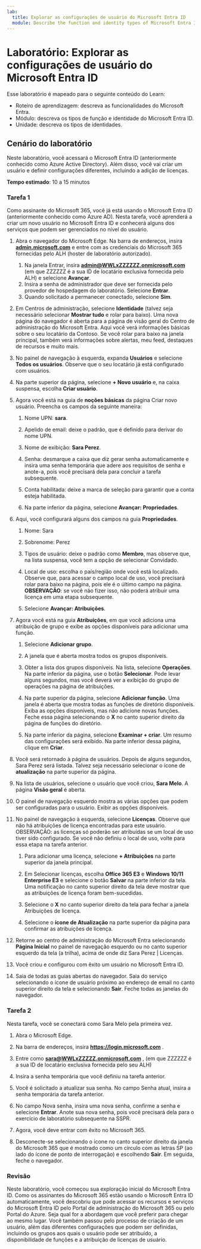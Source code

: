 ```yaml
---
lab:
  title: Explorar as configurações de usuário do Microsoft Entra ID
  module: Describe the function and identity types of Microsoft Entra ID
---
```


# Laboratório: Explorar as configurações de usuário do Microsoft Entra ID

Esse laboratório é mapeado para o seguinte conteúdo do Learn:

- Roteiro de aprendizagem: descreva as funcionalidades do Microsoft Entra.
- Módulo: descreva os tipos de função e identidade do Microsoft Entra ID.
- Unidade: descreva os tipos de identidades.

## Cenário do laboratório

Neste laboratório, você acessará o Microsoft Entra ID (anteriormente conhecido como Azure Active Directory).  Além disso, você vai criar um usuário e definir configurações diferentes, incluindo a adição de licenças.  

**Tempo estimado**: 10 a 15 minutos

### Tarefa 1

Como assinante do Microsoft 365, você já está usando o Microsoft Entra ID (anteriormente conhecido como Azure AD).  Nesta tarefa, você aprenderá a criar um novo usuário no Microsoft Entra ID e conhecerá alguns dos serviços que podem ser gerenciados no nível do usuário.

1. Abra o navegador do Microsoft Edge. Na barra de endereços, insira **[admin.microsoft.com](https://admin.microsoft.com)** e entre com as credenciais do Microsoft 365 fornecidas pelo ALH (hoster de laboratório autorizado).
    1. Na janela Entrar, insira **admin@WWLxZZZZZZ.onmicrosoft.com** (em que ZZZZZZ é a sua ID de locatário exclusiva fornecida pelo ALH) e selecione **Avançar**.
    1. Insira a senha de administrador que deve ser fornecida pelo provedor de hospedagem do laboratório. Selecione **Entrar**.
    1. Quando solicitado a permanecer conectado, selecione **Sim**.

1. Em Centros de administração, selecione **Identidade** (talvez seja necessário selecionar **Mostrar tudo** e rolar para baixo).  Uma nova página do navegador é aberta para a página de visão geral do Centro de administração do Microsoft Entra. Aqui você verá informações básicas sobre o seu locatário da Contoso. Se você rolar para baixo na janela principal, também verá informações sobre alertas, meu feed, destaques de recursos e muito mais.

1. No painel de navegação à esquerda, expanda **Usuários** e selecione **Todos os usuários**. Observe que o seu locatário já está configurado com usuários.

1. Na parte superior da página, selecione **+ Novo usuário** e, na caixa suspensa, escolha **Criar usuário**.

1. Agora você está na guia de **noções básicas** da página Criar novo usuário. Preencha os campos da seguinte maneira:
    1. Nome UPN: **sara**.

    1. Apelido de email: deixe o padrão, que é definido para derivar do nome UPN.

    1. Nome de exibição: **Sara Perez**.

    1. Senha: desmarque a caixa que diz gerar senha automaticamente e insira uma senha temporária que adere aos requisitos de senha e anote-a, pois você precisará dela para concluir a tarefa subsequente.

    1. Conta habilitada: deixe a marca de seleção para garantir que a conta esteja habilitada.

    1. Na parte inferior da página, selecione **Avançar: Propriedades**.

1. Aqui, você configurará alguns dos campos na guia **Propriedades**.

    1. Nome: Sara

    1. Sobrenome: Perez

    1. Tipos de usuário: deixe o padrão como **Membro**, mas observe que, na lista suspensa, você tem a opção de selecionar Convidado.

    1. Local de uso: escolha o país/região onde você está localizado.  Observe que, para acessar o campo local de uso, você precisará rolar para baixo na página, pois ele é o último campo na página.  **OBSERVAÇÃO**: se você não fizer isso, não poderá atribuir uma licença em uma etapa subsequente.

    1. Selecione **Avançar: Atribuições**.

1. Agora você está na guia **Atribuições**, em que você adiciona uma atribuição de grupo e exibe as opções disponíveis para adicionar uma função.

    1. Selecione **Adicionar grupo**.

    1. A janela que é aberta mostra todos os grupos disponíveis.  

    1. Obter a lista dos grupos disponíveis.  Na lista, selecione **Operações**.  Na parte inferior da página, use o botão **Selecionar**.  Pode levar alguns segundos, mas você deverá ver a exibição do grupo de operações na página de atribuições.

    1. Na parte superior da página, selecione **Adicionar função**.  Uma janela é aberta que mostra todas as funções de diretório disponíveis.  Exiba as opções disponíveis, mas não adicione novas funções.  Feche essa página selecionando o **X** no canto superior direito da página de funções do diretório.
    1. Na parte inferior da página, selecione **Examinar + criar**. Um resumo das configurações será exibido.  Na parte inferior dessa página, clique em **Criar**.

1. Você será retornado à página de usuários.  Depois de alguns segundos, Sara Perez será listada.  Talvez seja necessário selecionar o ícone de **atualização** na parte superior da página.

1. Na lista de usuários, selecione o usuário que você criou, **Sara Melo**.  A página **Visão geral** é aberta.

1. O painel de navegação esquerdo mostra as várias opções que podem ser configuradas para o usuário. Exibir as opções disponíveis.

1. No painel de navegação à esquerda, selecione **Licenças**.  Observe que não há atribuições de licença encontradas para este usuário.  OBSERVAÇÃO: as licenças só poderão ser atribuídas se um local de uso tiver sido configurado. Se você não definiu o local de uso, volte para essa etapa na tarefa anterior.

    1. Para adicionar uma licença, selecione **+ Atribuições** na parte superior da janela principal.

    1. Em Selecionar licenças, escolha **Office 365 E3** e **Windows 10/11 Enterprise E3** e selecione o botão **Salvar** na parte inferior da tela. Uma notificação no canto superior direito da tela deve mostrar que as atribuições de licença foram bem-sucedidas.

    1. Selecione o **X** no canto superior direito da tela para fechar a janela Atribuições de licença.

    1. Selecione o **ícone de Atualização** na parte superior da página para confirmar as atribuições de licença.

1. Retorne ao centro de administração do Microsoft Entra selecionando **Página Inicial** no painel de navegação esquerdo ou no canto superior esquerdo da tela (a trilha), acima de onde diz Sara Perez | Licenças.

1. Você criou e configurou com êxito um usuário no Microsoft Entra ID.

1. Saia de todas as guias abertas do navegador. Saia do serviço selecionando o ícone de usuário próximo ao endereço de email no canto superior direito da tela e selecionando **Sair**. Feche todas as janelas do navegador.

### Tarefa 2

Nesta tarefa, você se conectará como Sara Melo pela primeira vez.

1. Abra o Microsoft Edge.

2. Na barra de endereços, insira **https://login.microsoft.com** .

3. Entre como **sara@WWLxZZZZZ.onmicrosoft.com** , (em que ZZZZZZ é a sua ID de locatário exclusiva fornecida pelo seu ALH)
4. Insira a senha temporária que você definiu na tarefa anterior.

5. Você é solicitado a atualizar sua senha. No campo Senha atual, insira a senha temporária da tarefa anterior.

6. No campo Nova senha, insira uma nova senha, confirme a senha e selecione **Entrar**.  Anote sua nova senha, pois você precisará dela para o exercício de laboratório subsequente na SSPR.

7. Agora, você deve entrar com êxito no Microsoft 365.

8. Desconecte-se selecionando o ícone no canto superior direito da janela do Microsoft 365 que é mostrado como um círculo com as letras SP (ao lado do ícone de ponto de interrogação) e escolhendo **Sair**. Em seguida, feche o navegador.

### Revisão

Neste laboratório, você começou sua exploração inicial do Microsoft Entra ID. Como os assinantes do Microsoft 365 estão usando o Microsoft Entra ID automaticamente, você descobriu que pode acessar os recursos e serviços do Microsoft Entra ID pelo Portal de administração do Microsoft 365 ou pelo Portal do Azure.  Seja qual for a abordagem que você preferir para chegar ao mesmo lugar.  Você também passou pelo processo de criação de um usuário, além das diferentes configurações que podem ser definidas, incluindo os grupos aos quais o usuário pode ser atribuído, a disponibilidade de funções e a atribuição de licenças de usuário.
